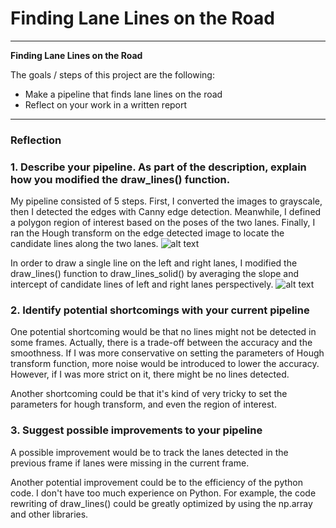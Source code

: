 # **Finding Lane Lines on the Road** 

---

**Finding Lane Lines on the Road**

The goals / steps of this project are the following:
* Make a pipeline that finds lane lines on the road
* Reflect on your work in a written report


[//]: # (Image References)

[image1]: ./examples/grayscale.jpg "Grayscale"

---

### Reflection

### 1. Describe your pipeline. As part of the description, explain how you modified the draw_lines() function.

My pipeline consisted of 5 steps. First, I converted the images to grayscale, then I detected the edges with Canny edge detection. Meanwhile, I defined a polygon region of interest based on the poses of the two lanes. Finally, I ran the Hough transform on the edge detected image to locate the candidate lines along the two lanes. 
![alt text](/Users/Joshua/CarND-LaneLines-P1/test_images_lines/lines_solidYellowCurve.jpg)

In order to draw a single line on the left and right lanes, I modified the draw_lines() function to draw_lines_solid() by averaging the slope and intercept of candidate lines of left and right lanes perspectively.
![alt text](/CarND-LaneLines-P1-BoLi/lines_solidWhiteRight.jpg)


### 2. Identify potential shortcomings with your current pipeline


One potential shortcoming would be that no lines might not be detected in some frames. Actually, there is a trade-off between the accuracy and the smoothness. If I was more conservative on setting the parameters of Hough transform function, more noise would be introduced to lower the accuracy. However, if I was more strict on it, there might be no lines detected.

Another shortcoming could be that it's kind of very tricky to set the parameters for hough transform, and even the region of interest.


### 3. Suggest possible improvements to your pipeline

A possible improvement would be to track the lanes detected in the previous frame if lanes were missing in the current frame.

Another potential improvement could be to the efficiency of the python code. I don't have too much experience on Python. For example, the code rewriting of draw_lines() could be greatly optimized by using the np.array and other libraries.
